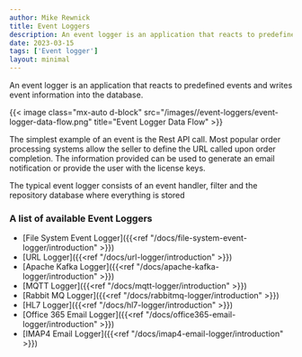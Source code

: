 ```yaml
---
author: Mike Rewnick
title: Event Loggers
description: An event logger is an application that reacts to predefined events and writes event information into the database..
date: 2023-03-15
tags: ['Event logger']
layout: minimal
---
```


An event logger is an application that reacts to predefined events and writes event information into the database.

{{< image class="mx-auto d-block"  src="/images//event-loggers/event-logger-data-flow.png"  title="Event Logger Data Flow" >}}

The simplest example of an event is the Rest API call. Most popular order processing systems allow the seller to define the URL called upon order completion. The information provided can be used to generate an email notification or provide the user with the license keys.

The typical event logger consists of an event handler, filter and the repository database where everything is stored

### A list of available Event Loggers

- [File System Event Logger]({{<ref "/docs/file-system-event-logger/introduction" >}})
- [URL Logger]({{<ref "/docs/url-logger/introduction" >}})
- [Apache Kafka Logger]({{<ref "/docs/apache-kafka-logger/introduction" >}})
- [MQTT Logger]({{<ref "/docs/mqtt-logger/introduction" >}})
- [Rabbit MQ Logger]({{<ref "/docs/rabbitmq-logger/introduction" >}})
- [HL7 Logger]({{<ref "/docs/hl7-logger/introduction" >}})
- [Office 365 Email Logger]({{<ref "/docs/office365-email-logger/introduction" >}})
- [IMAP4 Email Logger]({{<ref "/docs/imap4-email-logger/introduction" >}})
